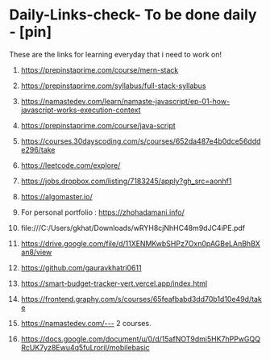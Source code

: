 # Daily-Links-check- To be done daily - [pin]
These are the links for learning everyday that i need to work on!
1. https://prepinstaprime.com/course/mern-stack

2. https://prepinstaprime.com/syllabus/full-stack-syllabus

3. https://namastedev.com/learn/namaste-javascript/ep-01-how-javascript-works-execution-context

4. https://prepinstaprime.com/course/java-script

5. https://courses.30dayscoding.com/s/courses/652da487e4b0dce56ddde296/take

6. https://leetcode.com/explore/

7. https://jobs.dropbox.com/listing/7183245/apply?gh_src=aonhf1

8. https://algomaster.io/

9. For personal portfolio : https://zhohadamani.info/

10. file:///C:/Users/gkhat/Downloads/wRYH8cjNhHC48m9dJC4iPE.pdf

11. https://drive.google.com/file/d/11XENMKwbSHPz7Oxn0pAGBeLAnBhBXan8/view

12. https://github.com/gauravkhatri0611

13. https://smart-budget-tracker-vert.vercel.app/index.html

14. https://frontend.graphy.com/s/courses/65feafbabd3dd70b1d10e49d/take

15. https://namastedev.com/--- 2 courses.

16. https://docs.google.com/document/u/0/d/15afNOT9dmi5HK7hPPwGQQRcUK7yz8Ewu4q5fuLroriI/mobilebasic
